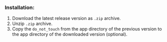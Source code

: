 ### Installation:
1. Download the latest release version as `.zip` archive.
2. Unzip `.zip` archive.
3. Copy the `do_not_touch` from the app directory of the previous version to the app directory of the downloaded version (optional).